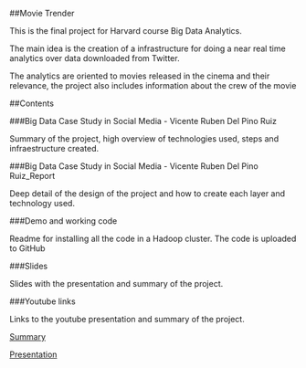 ##Movie Trender

This is the final project for Harvard course Big Data Analytics.

The main idea is the creation of a infrastructure for doing a near real time analytics over data downloaded from Twitter. 

The analytics are oriented to movies released in the cinema and their relevance, the project also includes information about the crew of the movie 

##Contents

###Big Data Case Study in Social Media - Vicente Ruben Del Pino Ruiz

Summary of the project, high overview of technologies used, steps and infraestructure created.

###Big Data Case Study in Social Media - Vicente Ruben Del Pino Ruiz_Report

Deep detail of the design of the project and how to create each layer and technology used. 

###Demo and working code

Readme for installing all the code in a Hadoop cluster.
The code is uploaded to GitHub

###Slides

Slides with the presentation and summary of the project.

###Youtube links

Links to the youtube presentation and summary of the project.

[Summary](http://www.youtube.com/watch?v=vRZLd0zcc7w "Summary")

[Presentation](http://www.youtube.com/watch?v=g44yqpxVSuU "Presentation")








